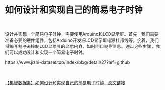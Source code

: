 <h1>如何设计和实现自己的简易电子时钟</h1><br /><p>设计并实现一个简易电子时钟，需要使用Arduino和LCD显示屏。首先，我们需要准备必要的硬件组件，包括Arduino开发板LCD显示屏电源杜邦线等。接着，我们将编写程序来控制LCD显示屏的显示内容，如时间日期等信息。通过这些步骤，我们可以成功设计和实现一个简易电子时钟。</p><p>https://www.jizhi-dataset.top/index/blog/detail/27?ref=github</p><br /><br /><a href="https://www.jizhi-dataset.top/index/blog/detail/27?ref=github" target="_blank">【集智数据集】如何设计和实现自己的简易电子时钟--原文链接</a>